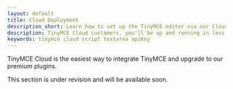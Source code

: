 ```yaml
---
layout: default
title: Cloud Deployment
description_short: Learn how to set up the TinyMCE editor via our Cloud, or migrate from a Self-hosted environment.
description: TinyMCE Cloud customers, you'll be up and running in less than 5 minutes.
keywords: tinymce cloud script textarea apiKey
---
```


TinyMCE Cloud is the easiest way to integrate TinyMCE and upgrade to our premium plugins.

This section is under revision and will be available soon.